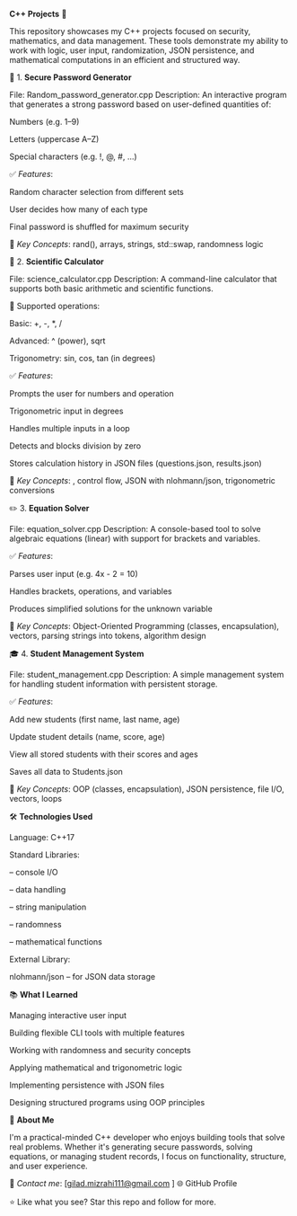 **C++ Projects** 🚀

This repository showcases my C++ projects focused on security, mathematics, and data management.
These tools demonstrate my ability to work with logic, user input, randomization, JSON persistence, and mathematical computations in an efficient and structured way.

🔐 1. **Secure Password Generator**

File: Random_password_generator.cpp
Description:
An interactive program that generates a strong password based on user-defined quantities of:

Numbers (e.g. 1–9)

Letters (uppercase A–Z)

Special characters (e.g. !, @, #, …)

✅ *Features*:

Random character selection from different sets

User decides how many of each type

Final password is shuffled for maximum security

🧰 *Key Concepts*:
rand(), arrays, strings, std::swap, randomness logic

🧮 2. **Scientific Calculator**

File: science_calculator.cpp
Description:
A command-line calculator that supports both basic arithmetic and scientific functions.

🧠 Supported operations:

Basic: +, -, *, /

Advanced: ^ (power), sqrt

Trigonometry: sin, cos, tan (in degrees)

✅ *Features*:

Prompts the user for numbers and operation

Trigonometric input in degrees

Handles multiple inputs in a loop

Detects and blocks division by zero

Stores calculation history in JSON files (questions.json, results.json)

🧰 *Key Concepts*:
<cmath>, control flow, JSON with nlohmann/json, trigonometric conversions

✏️ 3. **Equation Solver**

File: equation_solver.cpp
Description:
A console-based tool to solve algebraic equations (linear) with support for brackets and variables.

✅ *Features*:

Parses user input (e.g. 4x - 2 = 10)

Handles brackets, operations, and variables

Produces simplified solutions for the unknown variable

🧰 *Key Concepts*:
Object-Oriented Programming (classes, encapsulation), vectors, parsing strings into tokens, algorithm design

🎓 4. **Student Management System**

File: student_management.cpp
Description:
A simple management system for handling student information with persistent storage.

✅ *Features*:

Add new students (first name, last name, age)

Update student details (name, score, age)

View all stored students with their scores and ages

Saves all data to Students.json

🧰 *Key Concepts*:
OOP (classes, encapsulation), JSON persistence, file I/O, vectors, loops

🛠️ **Technologies Used**

Language: C++17

Standard Libraries:

<iostream> – console I/O

<vector> – data handling

<string> – string manipulation

<ctime> – randomness

<cmath> – mathematical functions

External Library:

nlohmann/json
 – for JSON data storage

📚 **What I Learned**

Managing interactive user input

Building flexible CLI tools with multiple features

Working with randomness and security concepts

Applying mathematical and trigonometric logic

Implementing persistence with JSON files

Designing structured programs using OOP principles

💼 **About Me**

I'm a practical-minded C++ developer who enjoys building tools that solve real problems.
Whether it's generating secure passwords, solving equations, or managing student records, I focus on functionality, structure, and user experience.

📧 *Contact me*: [gilad.mizrahi111@gmail.com
]
🌐 GitHub Profile

⭐ Like what you see? Star this repo and follow for more.
